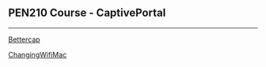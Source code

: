 ## PEN210 Course - CaptivePortal
_______________________________________________________________


[Bettercap](https://i3n0dwzm.github.io/PEN210/Bettercap.html)

[ChangingWifiMac](https://i3n0dwzm.github.io/PEN210/ChangingWifiMac.html)
